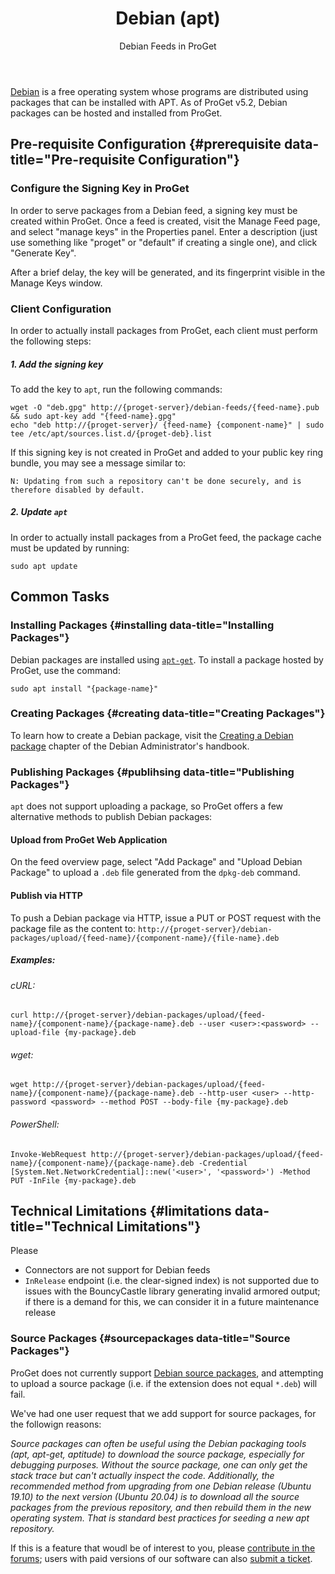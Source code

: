﻿---
title: Debian (apt)
subtitle: Debian Feeds in ProGet
sequence: 500
keywords: proget,feeds,debian,apt
show-headings-in-nav: true
---

[Debian](https://www.debian.org/) is a free operating system whose programs are distributed using packages that can be installed with APT. As of ProGet v5.2, Debian packages can be hosted and installed from ProGet.

## Pre-requisite Configuration {#prerequisite data-title="Pre-requisite Configuration"}

### Configure the Signing Key in ProGet

In order to serve packages from a Debian feed, a signing key must be created within ProGet. Once a feed is created, visit the Manage Feed page, and select "manage keys" in the Properties panel. Enter a description (just use something like "proget" or "default" if creating a single one), and click "Generate Key".

After a brief delay, the key will be generated, and its fingerprint visible in the Manage Keys window.

### Client Configuration

In order to actually install packages from ProGet, each client must perform the following steps:

##### 1. Add the signing key

To add the key to `apt`, run the following commands:

```
wget -O "deb.gpg" http://{proget-server}/debian-feeds/{feed-name}.pub && sudo apt-key add "{feed-name}.gpg" 
echo "deb http://{proget-server}/ {feed-name} {component-name}" | sudo tee /etc/apt/sources.list.d/{proget-deb}.list
```

If this signing key is not created in ProGet and added to your public key ring bundle, you may see a message similar to: 

`N: Updating from such a repository can't be done securely, and is therefore disabled by default.`

##### 2. Update `apt`

In order to actually install packages from a ProGet feed, the package cache must be updated by running:

```
sudo apt update
```

## Common Tasks

### Installing Packages {#installing data-title="Installing Packages"}

Debian packages are installed using [`apt-get`](https://manpages.debian.org/stretch/apt/apt-get.html). To install a package hosted by ProGet, use the command: 

```
sudo apt install "{package-name}"
```

### Creating Packages  {#creating data-title="Creating Packages"}

To learn how to create a Debian package, visit the [Creating a Debian package](https://debian-handbook.info/browse/stable/debian-packaging.html) chapter of the Debian Administrator's handbook.

### Publishing Packages  {#publihsing data-title="Publishing Packages"}

`apt` does not support uploading a package, so ProGet offers a few alternative methods to publish Debian packages:

#### Upload from ProGet Web Application

On the feed overview page, select "Add Package" and "Upload Debian Package" to upload a `.deb` file generated from the `dpkg-deb` command.

#### Publish via HTTP

To push a Debian package via HTTP, issue a PUT or POST request with the package file as the content to: `http://{proget-server}/debian-packages/upload/{feed-name}/{component-name}/{file-name}.deb`

##### Examples:

###### cURL:

```
curl http://{proget-server}/debian-packages/upload/{feed-name}/{component-name}/{package-name}.deb --user <user>:<password> --upload-file {my-package}.deb
```

###### wget:

```
wget http://{proget-server}/debian-packages/upload/{feed-name}/{component-name}/{package-name}.deb --http-user <user> --http-password <password> --method POST --body-file {my-package}.deb
```

###### PowerShell:

```
Invoke-WebRequest http://{proget-server}/debian-packages/upload/{feed-name}/{component-name}/{package-name}.deb -Credential [System.Net.NetworkCredential]::new('<user>', '<password>') -Method PUT -InFile {my-package}.deb
```


## Technical Limitations  {#limitations data-title="Technical Limitations"}

Please 

 - Connectors are not support for Debian feeds
 - `InRelease` endpoint (i.e. the clear-signed index) is not supported due to issues with the BouncyCastle library generating invalid armored output; if there is a demand for this, we can consider it in a future maintenance release

### Source Packages {#sourcepackages data-title="Source Packages"}

ProGet does not currently support [Debian source packages](https://wiki.debian.org/Packaging/SourcePackage), and attempting to upload a source package (i.e. if the extension does not equal `*.deb`) will fail. 

We've had one user request that we add support for source packages, for the followign reasons:

*Source packages can often be useful using the Debian packaging tools (apt, apt-get, aptitude) to download the source package, especially for debugging purposes. Without the source package, one can only get the stack trace but can't actually inspect the code. Additionally, the recommended method from upgrading from one Debian release (Ubuntu 19.10) to the next version (Ubuntu 20.04) is to download all the source packages from the previous repository, and then rebuild them in the new operating system. That is standard best practices for seeding a new apt repository.*

If this is a feature that woudl be of interest to you, please [contribute in the forums](https://forums.inedo.com/); users with paid versions of our software can also [submit a ticket](https://inedo.com/support/ticket).
